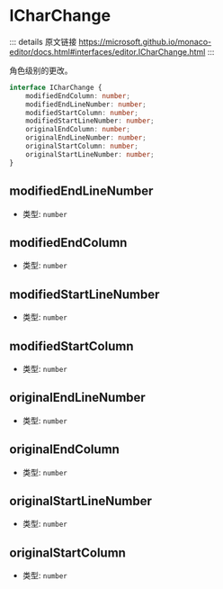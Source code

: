 # ICharChange
        
::: details 原文链接
https://microsoft.github.io/monaco-editor/docs.html#interfaces/editor.ICharChange.html
:::

角色级别的更改。

```ts
interface ICharChange {
    modifiedEndColumn: number;
    modifiedEndLineNumber: number;
    modifiedStartColumn: number;
    modifiedStartLineNumber: number;
    originalEndColumn: number;
    originalEndLineNumber: number;
    originalStartColumn: number;
    originalStartLineNumber: number;
}
```

## modifiedEndLineNumber
- 类型: `number`

## modifiedEndColumn
- 类型: `number`

## modifiedStartLineNumber
- 类型: `number`

## modifiedStartColumn
- 类型: `number`

## originalEndLineNumber
- 类型: `number`

## originalEndColumn
- 类型: `number`

## originalStartLineNumber
- 类型: `number`

## originalStartColumn
- 类型: `number`
